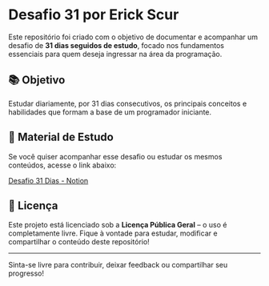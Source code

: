 # Desafio 31 por Erick Scur

Este repositório foi criado com o objetivo de documentar e acompanhar um desafio de **31 dias seguidos de estudo**, focado nos fundamentos essenciais para quem deseja ingressar na área da programação.

## 📚 Objetivo

Estudar diariamente, por 31 dias consecutivos, os principais conceitos e habilidades que formam a base de um programador iniciante.

## 🔗 Material de Estudo

Se você quiser acompanhar esse desafio ou estudar os mesmos conteúdos, acesse o link abaixo:

[Desafio 31 Dias - Notion](https://umporcentoprogramador.notion.site/Desafio-31-dias-14eb1e7da8f280b69980cc0a57dab7ec)

## 📌 Licença

Este projeto está licenciado sob a **Licença Pública Geral** – o uso é completamente livre. Fique à vontade para estudar, modificar e compartilhar o conteúdo deste repositório!

---

Sinta-se livre para contribuir, deixar feedback ou compartilhar seu progresso!